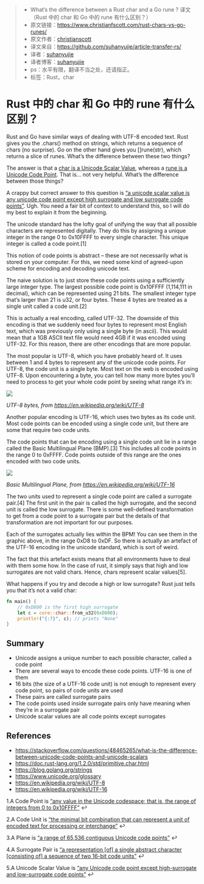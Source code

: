 >* What’s the difference between a Rust char and a Go rune ? 译文（Rust 中的 char 和 Go 中的 rune 有什么区别？）
>* 原文链接：https://www.christianfscott.com/rust-chars-vs-go-runes/
>* 原文作者：[christianscott](https://github.com/christianscott)
>* 译文来自：https://github.com/suhanyujie/article-transfer-rs/
>* 译者：[suhanyujie](https://github.com/suhanyujie)
>* 译者博客：[suhanyujie](https://ishenghuo.cnblogs.com/)
>* ps：水平有限，翻译不当之处，还请指正。
>* 标签：Rust，char

# Rust 中的 char 和 Go 中的 rune 有什么区别？
Rust and Go have similar ways of dealing with UTF-8 encoded text. Rust gives you the .chars() method on strings, which returns a sequence of chars (no surprise). Go on the other hand gives you []rune(str), which returns a slice of runes. What’s the difference between these two things?

The answer is that a [char is a Unicode Scalar Value](https://doc.rust-lang.org/std/primitive.str.html#method.chars), whereas a [rune is a Unicode Code Point](https://blog.golang.org/strings#TOC_5.). That is… not very helpful. What’s the difference between those things?

A crappy but correct answer to this question is [“a unicode scalar value is any unicode code point except high surrogate and low surrogate code points”](https://www.unicode.org/glossary/#unicode_scalar_value). Ugh. You need a fair bit of context to understand this, so I will do my best to explain it from the beginning.

The unicode standard has the lofty goal of unifying the way that all possible characters are represented digitally. They do this by assigning a unique integer in the range 0 to 0x10FFFF to every single character. This unique integer is called a code point.[1]

This notion of code points is abstract – these are not necessarily what is stored on your computer. For this, we need some kind of agreed-upon scheme for encoding and decoding unicode text.

The naive solution is to just store these code points using a sufficiently large integer type. The largest possible code point is 0x10FFFF (1,114,111 in decimal), which can be represented using 21 bits. The smallest integer type that’s larger than 21 is u32, or four bytes. These 4 bytes are treated as a single unit called a code unit.[2]

This is actually a real encoding, called UTF-32. The downside of this encoding is that we suddenly need four bytes to represent most English text, which was previously only using a single byte (in ascii). This would mean that a 1GB ASCII text file would need 4GB if it was encoded using UTF-32. For this reason, there are other encodings that are more popular.

The most popular is UTF-8, which you have probably heard of. It uses between 1 and 4 bytes to represent any of the unicode code points. For UTF-8, the code unit is a single byte. Most text on the web is encoded using UTF-8. Upon encountering a byte, you can tell how many more bytes you’ll need to process to get your whole code point by seeing what range it’s in:

![](https://www.christianfscott.com/rust-chars-vs-go-runes/utf-8.png)

_UTF-8 bytes, from https://en.wikipedia.org/wiki/UTF-8_

Another popular encoding is UTF-16, which uses two bytes as its code unit. Most code points can be encoded using a single code unit, but there are some that require two code units.

The code points that can be encoding using a single code unit lie in a range called the Basic Multilingual Plane (BMP).[3] This includes all code points in the range 0 to 0xFFFF. Code points outside of this range are the ones encoded with two code units.

![](https://www.christianfscott.com/rust-chars-vs-go-runes/bmp.png)

_Basic Multilingual Plane, from https://en.wikipedia.org/wiki/UTF-16_

The two units used to represent a single code point are called a surrogate pair.[4] The first unit in the pair is called the high surrogate, and the second unit is called the low surrogate. There is some well-defined transformation to get from a code point to a surrogate pair but the details of that transformation are not important for our purposes.

Each of the surrogates actually lies within the BPM! You can see them in the graphic above, in the range 0xD8 to 0xDF. So there is actually an artefact of the UTF-16 encoding in the unicode standard, which is sort of weird.

The fact that this artefact exists means that all environments have to deal with them some how. In the case of rust, it simply says that high and low surrogates are not valid chars. Hence, chars represent scalar values[5].

What happens if you try and decode a high or low surrogate? Rust just tells you that it’s not a valid char:

```rust
fn main() {
    // 0xD800 is the first high surrogate
    let c = core::char::from_u32(0xD800);
    println!("{:?}", c); // prints "None"
}
```

## Summary
* Unicode assigns a unique number to each possible character, called a code point
* There are several ways to encode these code points. UTF-16 is one of them
* 16 bits (the size of a UTF-16 code unit) is not enough to represent every code point, so pairs of code units are used
* These pairs are called surrogate pairs
* The code points used inside surrogate pairs only have meaning when they’re in a surrogate pair
* Unicode scalar values are all code points except surrogates

## References
* https://stackoverflow.com/questions/48465265/what-is-the-difference-between-unicode-code-points-and-unicode-scalars
* https://doc.rust-lang.org/1.2.0/std/primitive.char.html
* https://blog.golang.org/strings
* https://www.unicode.org/glossary
* https://en.wikipedia.org/wiki/UTF-8
* https://en.wikipedia.org/wiki/UTF-16

1.A Code Point is [“any value in the Unicode codespace; that is, the range of integers from 0 to 0x10FFFF”](https://www.unicode.org/glossary/#code_point) ↩︎

2.A Code Unit is [“the minimal bit combination that can represent a unit of encoded text for processing or interchange”](https://www.unicode.org/glossary/#code_unit) ↩︎

3.A Plane is [“a range of 65,536 contiguous Unicode code points”](https://www.unicode.org/glossary/#plane) ↩︎

4.A Surrogate Pair is [“a representation \[of\] a single abstract character \[consisting of\] a sequence of two 16-bit code units”](https://www.unicode.org/glossary/#surrogate_pair) ↩︎

5.A Unicode Scalar Value is [“any Unicode code point except high-surrogate and low-surrogate code points”](https://www.unicode.org/glossary/#unicode_scalar_value) ↩︎
